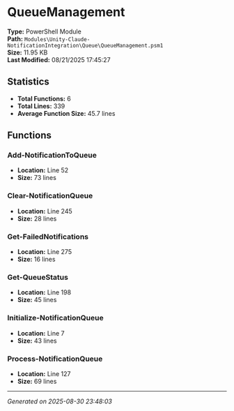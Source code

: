 # QueueManagement

**Type:** PowerShell Module  
**Path:** `Modules\Unity-Claude-NotificationIntegration\Queue\QueueManagement.psm1`  
**Size:** 11.95 KB  
**Last Modified:** 08/21/2025 17:45:27  

## Statistics

- **Total Functions:** 6
- **Total Lines:** 339
- **Average Function Size:** 45.7 lines

## Functions


### Add-NotificationToQueue

- **Location:** Line 52
- **Size:** 73 lines

 
### Clear-NotificationQueue

- **Location:** Line 245
- **Size:** 28 lines

 
### Get-FailedNotifications

- **Location:** Line 275
- **Size:** 16 lines

 
### Get-QueueStatus

- **Location:** Line 198
- **Size:** 45 lines

 
### Initialize-NotificationQueue

- **Location:** Line 7
- **Size:** 43 lines

 
### Process-NotificationQueue

- **Location:** Line 127
- **Size:** 69 lines



---
*Generated on 2025-08-30 23:48:03*
